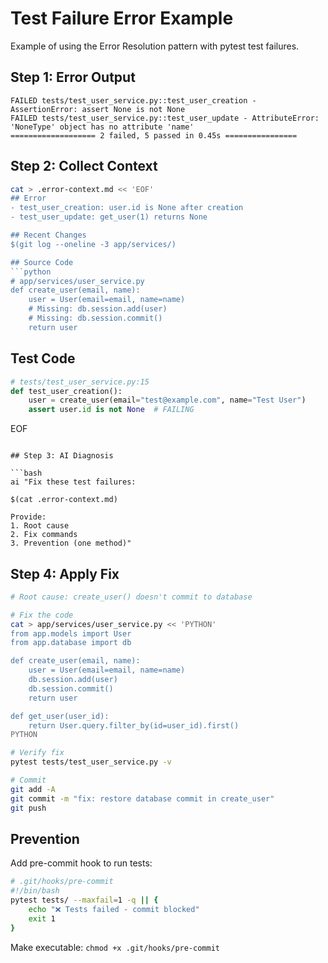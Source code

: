 # Test Failure Error Example

Example of using the Error Resolution pattern with pytest test failures.

## Step 1: Error Output

```
FAILED tests/test_user_service.py::test_user_creation - AssertionError: assert None is not None
FAILED tests/test_user_service.py::test_user_update - AttributeError: 'NoneType' object has no attribute 'name'
=================== 2 failed, 5 passed in 0.45s ================
```

## Step 2: Collect Context

```bash
cat > .error-context.md << 'EOF'
## Error
- test_user_creation: user.id is None after creation
- test_user_update: get_user(1) returns None

## Recent Changes
$(git log --oneline -3 app/services/)

## Source Code
```python
# app/services/user_service.py
def create_user(email, name):
    user = User(email=email, name=name)
    # Missing: db.session.add(user)
    # Missing: db.session.commit()
    return user
```

## Test Code
```python
# tests/test_user_service.py:15
def test_user_creation():
    user = create_user(email="test@example.com", name="Test User")
    assert user.id is not None  # FAILING
```
EOF
```

## Step 3: AI Diagnosis

```bash
ai "Fix these test failures:

$(cat .error-context.md)

Provide:
1. Root cause
2. Fix commands
3. Prevention (one method)"
```

## Step 4: Apply Fix

```bash
# Root cause: create_user() doesn't commit to database

# Fix the code
cat > app/services/user_service.py << 'PYTHON'
from app.models import User
from app.database import db

def create_user(email, name):
    user = User(email=email, name=name)
    db.session.add(user)
    db.session.commit()
    return user

def get_user(user_id):
    return User.query.filter_by(id=user_id).first()
PYTHON

# Verify fix
pytest tests/test_user_service.py -v

# Commit
git add -A
git commit -m "fix: restore database commit in create_user"
git push
```

## Prevention

Add pre-commit hook to run tests:

```bash
# .git/hooks/pre-commit
#!/bin/bash
pytest tests/ --maxfail=1 -q || {
    echo "❌ Tests failed - commit blocked"
    exit 1
}
```

Make executable: `chmod +x .git/hooks/pre-commit`
